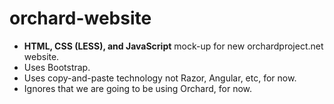 orchard-website
===============

- **HTML, CSS (LESS), and JavaScript** mock-up for new orchardproject.net website.
- Uses Bootstrap.
- Uses copy-and-paste technology not Razor, Angular, etc, for now.
- Ignores that we are going to be using Orchard, for now.
